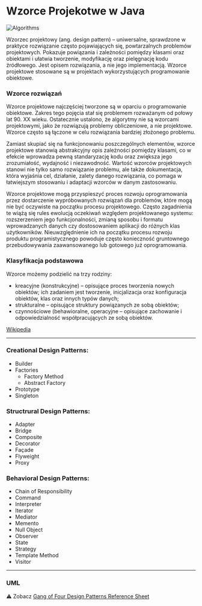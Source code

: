 # Wzorce Projekotwe w Java

![Algorithms](https://img.shields.io/badge/Design--Patterns-Implementation--in--Java-green.svg?longCache=true&style=for-the-badge)

Wzorzec projektowy (ang. design pattern) – uniwersalne, sprawdzone w praktyce rozwiązanie często pojawiających się, powtarzalnych problemów projektowych. Pokazuje powiązania i zależności pomiędzy klasami oraz obiektami i ułatwia tworzenie, modyfikację oraz pielęgnację kodu źródłowego. Jest opisem rozwiązania, a nie jego implementacją. Wzorce projektowe stosowane są w projektach wykorzystujących programowanie obiektowe.

### Wzorce rozwiązań

Wzorce projektowe najczęściej tworzone są w oparciu o programowanie obiektowe. Zakres tego pojęcia stał się problemem rozważanym od połowy lat 90. XX wieku. Ostatecznie ustalono, że algorytmy nie są wzorcami projektowymi, jako że rozwiązują problemy obliczeniowe, a nie projektowe. Wzorce często są łączone w celu rozwiązania bardziej złożonego problemu.

Zamiast skupiać się na funkcjonowaniu poszczególnych elementów, wzorce projektowe stanowią abstrakcyjny opis zależności pomiędzy klasami, co w efekcie wprowadza pewną standaryzację kodu oraz zwiększa jego zrozumiałość, wydajność i niezawodność. Wartość wzorców projektowych stanowi nie tylko samo rozwiązanie problemu, ale także dokumentacja, która wyjaśnia cel, działanie, zalety danego rozwiązania, co pomaga w łatwiejszym stosowaniu i adaptacji wzorców w danym zastosowaniu.

Wzorce projektowe mogą przyspieszyć proces rozwoju oprogramowania przez dostarczenie wypróbowanych rozwiązań dla problemów, które mogą nie być oczywiste na początku procesu projektowego. Często zagadnienia te wiążą się rules ewolucją oczekiwań względem projektowanego systemu: rozszerzeniem jego funkcjonalności, zmianą sposobu i formatu wprowadzanych danych czy dostosowaniem aplikacji do różnych klas użytkowników. Nieuwzględnienie ich na początku procesu rozwoju produktu programistycznego powoduje często konieczność gruntownego przebudowywania zaawansowanego lub gotowego już oprogramowania.

### Klasyfikacja podstawowa

Wzorce możemy podzielić na trzy rodziny:

   - kreacyjne (konstrukcyjne) – opisujące proces tworzenia nowych obiektów; ich zadaniem jest tworzenie, inicjalizacja oraz konfiguracja obiektów, klas oraz innych typów danych;
   - strukturalne – opisujące struktury powiązanych ze sobą obiektów;
   - czynnościowe (behawioralne, operacyjne – opisujące zachowanie i odpowiedzialność współpracujących ze sobą obiektów.


[Wikipedia](https://pl.wikipedia.org/wiki/Wzorzec_projektowy_(informatyka))

------

### Creational Design Patterns: 

 - Builder
 - Factories
   - Factory Method  
   - Abstract Factory 
 - Prototype 
 - Singleton

### Structrural Design Patterns:

 - Adapter
 - Bridge
 - Composite
 - Decorator
 - Façade
 - Flyweight 
 - Proxy

### Behavioral Design Patterns:

 - Chain of Responsibility 
 - Command
 - Interpreter
 - Iterator 
 - Mediator 
 - Memento
 - Null Object 
 - Observer 
 - State 
 - Strategy 
 - Template Method 
 - Visitor

------

### UML

:warning: Zobacz [Gang of Four Design Patterns Reference Sheet](http://www.blackwasp.co.uk/GangOfFour.aspx)